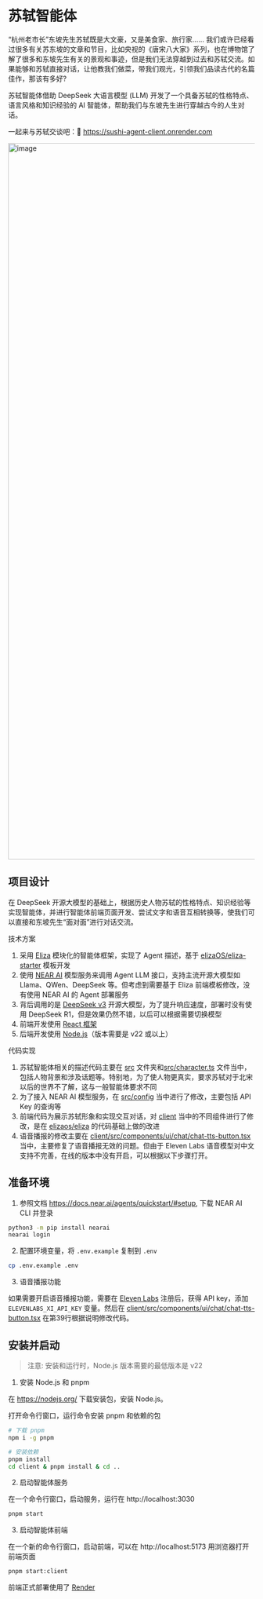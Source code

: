 # 苏轼智能体

“杭州老市长”东坡先生苏轼既是大文豪，又是美食家、旅行家...... 我们或许已经看过很多有关苏东坡的文章和节目，比如央视的《唐宋八大家》系列，也在博物馆了解了很多和东坡先生有关的景观和事迹，但是我们无法穿越到过去和苏轼交流。如果能够和苏轼直接对话，让他教我们做菜，带我们观光，引领我们品读古代的名篇佳作，那该有多好?

苏轼智能体借助 DeepSeek 大语言模型 (LLM) 开发了一个具备苏轼的性格特点、语言风格和知识经验的 AI 智能体，帮助我们与东坡先生进行穿越古今的人生对话。

一起来与苏轼交谈吧：🔗 https://sushi-agent-client.onrender.com

<img width="1460" alt="image" src="https://github.com/user-attachments/assets/dca2701a-79d3-4276-8646-082d92907017" />

## 项目设计

在 DeepSeek 开源大模型的基础上，根据历史人物苏轼的性格特点、知识经验等实现智能体，并进行智能体前端页面开发、尝试文字和语音互相转换等，使我们可以直接和东坡先生“面对面”进行对话交流。

技术方案

1. 采用 [Eliza](https://elizaos.github.io/eliza/) 模块化的智能体框架，实现了 Agent 描述，基于 [elizaOS/eliza-starter](https://github.com/elizaOS/eliza-starter) 模板开发
2. 使用 [NEAR AI](https://docs.near.ai/) 模型服务来调用 Agent LLM 接口，支持主流开源大模型如 Llama、QWen、DeepSeek 等。但考虑到需要基于 Eliza 前端模板修改，没有使用 NEAR AI 的 Agent 部署服务
3. 背后调用的是 [DeepSeek v3](https://github.com/deepseek-ai/DeepSeek-v3) 开源大模型，为了提升响应速度，部署时没有使用 DeepSeek R1，但是效果仍然不错，以后可以根据需要切换模型
4. 前端开发使用 [React 框架](https://github.com/facebook/react)
5. 后端开发使用 [Node.js](https://github.com/nodejs/node)（版本需要是 v22 或以上）

代码实现

1. 苏轼智能体相关的描述代码主要在 [src](src) 文件夹和[src/character.ts](src/character.ts) 文件当中，包括人物背景和涉及话题等。特别地，为了使人物更真实，要求苏轼对于北宋以后的世界不了解，这与一般智能体要求不同
2. 为了接入 NEAR AI 模型服务，在 [src/config](src/config/index.ts) 当中进行了修改，主要包括 API Key 的查询等
3. 前端代码为展示苏轼形象和实现交互对话，对 [client](client) 当中的不同组件进行了修改，是在 [elizaos/eliza](https://github.com/elizaOS/eliza/tree/main/client) 的代码基础上做的改进
4. 语音播报的修改主要在 [client/src/components/ui/chat/chat-tts-button.tsx](client/src/components/ui/chat/chat-tts-button.tsx) 当中，主要修复了语音播报无效的问题。但由于 Eleven Labs 语音模型对中文支持不完善，在线的版本中没有开启，可以根据以下步骤打开。

## 准备环境

1. 参照文档 https://docs.near.ai/agents/quickstart/#setup, 下载 NEAR AI CLI 并登录

```bash
python3 -m pip install nearai
nearai login
```

2. 配置环境变量，将 `.env.example` 复制到 `.env`

```bash
cp .env.example .env
```

3. 语音播报功能

如果需要开启语音播报功能，需要在 [Eleven Labs](https://elevenlabs.io/) 注册后，获得 API key，添加 `ELEVENLABS_XI_API_KEY` 变量。然后在 [client/src/components/ui/chat/chat-tts-button.tsx](client/src/components/ui/chat/chat-tts-button.tsx) 在第39行根据说明修改代码。


## 安装并启动

> 注意: 安装和运行时，Node.js 版本需要的最低版本是 v22

1. 安装 Node.js 和 pnpm

在 https://nodejs.org/ 下载安装包，安装 Node.js。

打开命令行窗口，运行命令安装 pnpm 和依赖的包

```bash
# 下载 pnpm
npm i -g pnpm

# 安装依赖
pnpm install
cd client & pnpm install & cd ..
```

2. 启动智能体服务

在一个命令行窗口，启动服务，运行在 http://localhost:3030

```bash
pnpm start
```

3. 启动智能体前端

在一个新的命令行窗口，启动前端，可以在 http://localhost:5173 用浏览器打开前端页面

```bash
pnpm start:client
```

前端正式部署使用了 [Render](https://render.com/)
